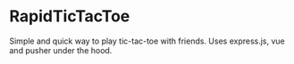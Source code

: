 # RapidTicTacToe
Simple and quick way to play tic-tac-toe with friends. Uses express.js, vue and pusher under the hood.